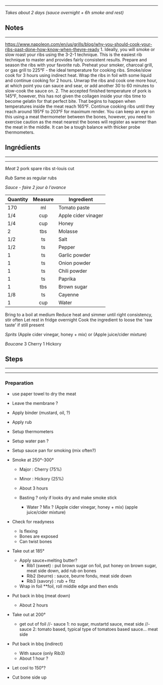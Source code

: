 
---
*Takes about 2 days (sauce overnight + 6h smoke and rest)*

## Notes
---
https://www.napoleon.com/en/us/grills/blog/why-you-should-cook-your-ribs-past-done-how-know-when-theyre-ready
1.
	Ideally, you will smoke or slow roast your ribs using the 3-2-1 technique. 
	This is the easiest rib technique to master and provides fairly consistent results. 
	Prepare and season the ribs with your favorite rub. 
	Preheat your smoker, charcoal grill, or gas grill to 225°F - the ideal temperature for cooking ribs. 
	Smoke/slow cook for 3 hours using indirect heat. 
	Wrap the ribs in foil with some liquid and continue cooking for 2 hours. 
	Unwrap the ribs and cook one more hour, at which point you can sauce and sear, or add another 30 to 60 minutes to slow-cook the sauce on.
2.
	The accepted finished temperature of pork is 145°F, however, this has not given the collagen inside your ribs time to become gelatin for that perfect bite. 
	That begins to happen when temperatures inside the meat reach 165°F. 
	Continue cooking ribs until they reach around 195°F to 203°F for maximum render. 
	You can keep an eye on this using a meat thermometer between the bones, however, you need to exercise caution as the meat nearest the bones will register as warmer than the meat in the middle. 
	It can be a tough balance with thicker probe thermometers.


## Ingrédients
---
---
*Meat*
2 pork spare ribs st-louis cut


*Rub*
Same as regular rubs


*Sauce - faire 2 jour à l'avance*

| Quantity | Measure | Ingredient          |
| -------- | :-----: | ------------------- |
| 170      |   ml    | Tomato paste        |
| 1/4      |   cup   | Apple cider vinager |
| 1/4      |   cup   | Honey               |
| 2        |   tbs   | Molasse             |
| 1/2      |   ts    | Salt                |
| 1/2      |   ts    | Pepper              |
| 1        |   ts    | Garlic powder       |
| 1        |   ts    | Onion powder        |
| 1        |   ts    | Chili powder        |
| 1        |   ts    | Paprika             |
| 1        |   tbs   | Brown sugar         |
| 1/8      |   ts    | Cayenne             |
| 1        |   cup   | Water               |

Bring to a boil at medium
Reduce heat and simmer until right consistency, stir often
Let rest in fridge overnight
Cook the ingredient to loose the 'raw taste' if still present


*Sprits*
(Apple cider vinegar, honey + mix) 
or
(Apple juice/cider mixture)


*Boucane*
3 Cherry
1 Hickory


## Steps
---
---
### Preparation
- use paper towel to dry the meat
- Leave the membrane ?
- Apply binder (mustard, oil, ?)
- Apply rub

- Setup thermometers 
- Setup water pan ?
- Setup sauce pan for smoking (mix often?)

- Smoke at 250°-300°
	- Major : Cherry  (75%)
	- Minor : Hickory (25%)

	- About 3 hours
	- Basting ? only if looks dry and make smoke stick
		- Water ? Mix ? (Apple cider vinegar, honey + mix) (apple juice/cider mixture)

- Check for readyness
	- Is flexing
	- Bones are exposed
	- Can twist bones
	
- Take out at 185°
	- Apply sauce+melting butter?
		- Rib1 (sweet)  : put brown sugar on foil, put honey on brown sugar, meat side down, add rub on bones
		- Rib2 (beurre) : sauce, beurre fondu, meat side down
		- Rib3 (savory) : rub + fitz
	- Wrap in foil **foil, roll middle edge and then ends

- Put back in bbq (meat down)
	- About 2 hours

- Take out at 200°
	- get out of foil
	//- sauce 1: no sugar, mustartd sauce, meat side
	//- sauce 2: tomato based, typical type of tomatoes based sauce... meat side

- Put back in bbq (indirect)
	- With sauce (only Rib3)
	- About 1 hour ?

- Let cool to 150°?
- Cut bone side up